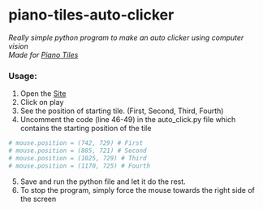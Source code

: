# piano-tiles-auto-clicker
_Really simple python program to make an auto clicker using computer vision  
Made for [Piano Tiles](https://h5.4j.com/games/Piano-Tiles-2-Online/index.html?pubid=yiv&v=1546731466)_

### Usage:
1) Open the [Site](https://h5.4j.com/games/Piano-Tiles-2-Online/index.html?pubid=yiv&v=1546731466)
2) Click on play
3) See the position of starting tile. (First, Second, Third, Fourth)
4) Uncomment the code (line 46-49) in the auto_click.py file which contains the starting position of the tile 
```python
# mouse.position = (742, 729) # First
# mouse.position = (885, 721) # Second
# mouse.position = (1025, 729) # Third
# mouse.position = (1170, 725) # Fourth
```
5) Save and run the python file and let it do the rest.
6) To stop the program, simply force the mouse towards the right side of the screen
